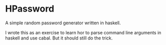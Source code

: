 HPassword
=========

A simple random password generator written in haskell.

I wrote this as an exercise to learn hor to parse command line arguments in haskell and use cabal. 
But it should still do the trick.
